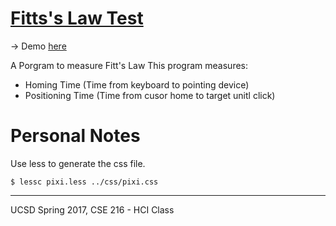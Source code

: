 # [Fitts's Law Test](https://guardado.github.io/FittsLaw_CSE216/)

-> Demo [here](https://guardado.github.io/FittsLaw_CSE216/)

A Porgram to measure Fitt's Law
This program measures:
- Homing Time (Time from keyboard to pointing device)
- Positioning Time (Time from cusor home to target unitl click)


# Personal Notes #

Use less to generate the css file.
```
$ lessc pixi.less ../css/pixi.css

```

---------------------------------------------------

UCSD Spring 2017, CSE 216 - HCI Class



